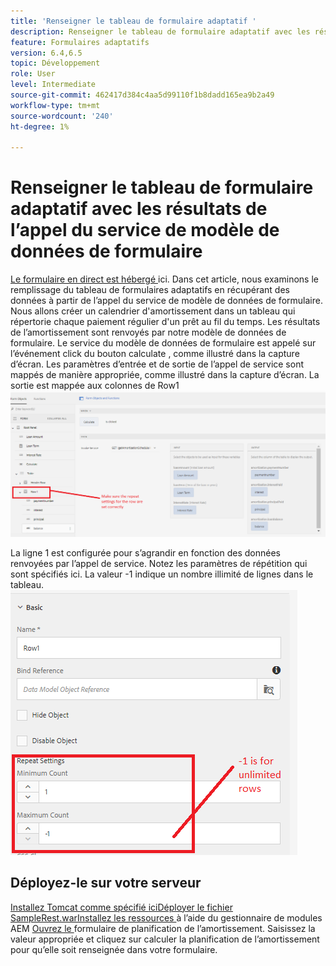 ```yaml
---
title: 'Renseigner le tableau de formulaire adaptatif '
description: Renseigner le tableau de formulaire adaptatif avec les résultats des appels du service de modèle de données de formulaire
feature: Formulaires adaptatifs
version: 6.4,6.5
topic: Développement
role: User
level: Intermediate
source-git-commit: 462417d384c4aa5d99110f1b8dadd165ea9b2a49
workflow-type: tm+mt
source-wordcount: '240'
ht-degree: 1%

---
```



# Renseigner le tableau de formulaire adaptatif avec les résultats de l’appel du service de modèle de données de formulaire

[Le formulaire en direct est hébergé ](https://forms.enablementadobe.com/content/dam/formsanddocuments/amortization/jcr:content?wcmmode=disabled)
ici. Dans cet article, nous examinons le remplissage du tableau de formulaires adaptatifs en récupérant des données à partir de l’appel du service de modèle de données de formulaire. Nous allons créer un calendrier d&#39;amortissement dans un tableau qui répertorie chaque paiement régulier d&#39;un prêt au fil du temps. Les résultats de l’amortissement sont renvoyés par notre modèle de données de formulaire. Le service du modèle de données de formulaire est appelé sur l’événement click du bouton calculate , comme illustré dans la capture d’écran. Les paramètres d’entrée et de sortie de l’appel de service sont mappés de manière appropriée, comme illustré dans la capture d’écran. La sortie est mappée aux colonnes de Row1
![clickevent](assets/amortization.PNG)

La ligne 1 est configurée pour s’agrandir en fonction des données renvoyées par l’appel de service. Notez les paramètres de répétition qui sont spécifiés ici. La valeur -1 indique un nombre illimité de lignes dans le tableau.
![Ligne1](assets/rowconfiguration.PNG)

## Déployez-le sur votre serveur

[Installez Tomcat comme spécifié ](/help/forms/ic-print-channel-tutorial/set-up-tomcat.md)
[iciDéployer le ](https://forms.enablementadobe.com/content/DemoServerBundles/SampleRest.war)
[fichier SampleRest.warInstallez les ressources  ](assets/amortizationschedule.zip) à l’aide du gestionnaire de modules AEM 
[Ouvrez le ](http://localhost:4502/content/dam/formsanddocuments/amortization/jcr:content?wcmmode=disabled)
formulaire de planification de l’amortissement. Saisissez la valeur appropriée et cliquez sur calculer la planification de l’amortissement pour qu’elle soit renseignée dans votre formulaire.


